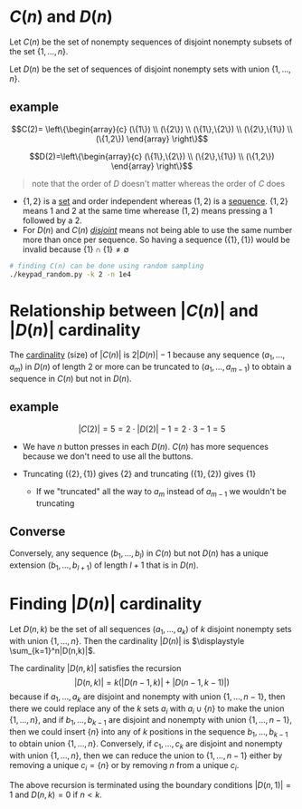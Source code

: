 # $C(n)$ and $D(n)$

Let $C(n)$ be the set of nonempty sequences of disjoint nonempty subsets of the set $\{1,\ldots,n\}$.

Let $D(n)$ be the set of sequences of disjoint nonempty sets with union $\{1,\ldots,n\}$.

## example

$$C(2)= \left\{\begin{array}{c} (\{1\}) \\ (\{2\}) \\ (\{1\},\{2\}) \\ (\{2\},\{1\}) \\ (\{1,2\}) \end{array} \right\}$$

$$D(2)=\left\{\begin{array}{c} (\{1\},\{2\}) \\ (\{2\},\{1\}) \\ (\{1,2\}) \end{array} \right\}$$

> note that the order of $D$ doesn't matter whereas the order of $C$ does

* $\{1,2\}$ is a [set](https://en.wikipedia.org/wiki/Set_(mathematics)) and order independent whereas $(1,2)$ is a [sequence](https://en.wikipedia.org/wiki/Sequence). $\{1,2\}$ means 1 and 2 at the same time wherease $(1,2)$ means pressing a 1 followed by a 2.
* For $D(n)$ and $C(n)$ [_disjoint_](https://en.wikipedia.org/wiki/Disjoint_sets) means not being able to use the same number more than once per sequence. So having a sequence $(\{1\},\{1\})$ would be invalid because $\{1\} \cap \{1\} \neq \emptyset$

```bash
# finding C(n) can be done using random sampling
./keypad_random.py -k 2 -n 1e4
```

# Relationship between |$C(n)$| and $|D(n)|$ cardinality

The [cardinality](https://en.wikipedia.org/wiki/Cardinality) (size) of $|C(n)|$ is $2|D(n)|-1$ because
any sequence $(a_1,\ldots,a_m)$ in $D(n)$ of length 2 or more
can be truncated to $(a_1,\ldots,a_{m-1})$ to obtain
a sequence in $C(n)$ but not in $D(n)$.

## example

$$|C(2)|=5=2 \cdot |D(2)|-1=2\cdot 3-1=5$$

* We have $n$ button presses in each $D(n)$. $C(n)$ has more sequences because we don't need to use all the buttons.

* Truncating $(\{2\},\{1\})$ gives $\{2\}$ and truncating $(\{1\},\{2\})$ gives $\{1\}$
	* If we "truncated" all the way to $a_m$ instead of $a_{m-1}$ we wouldn't be truncating

## Converse

Conversely, any sequence $(b_1,\ldots,b_l)$ in $C(n)$ but not $D(n)$
has a unique extension $(b_1,\ldots,b_{l+1})$ of length $l+1$
that is in $D(n)$.

# Finding $|D(n)|$ cardinality

Let $D(n,k)$ be the set of all sequences $(a_1,\ldots,a_k)$
of $k$ disjoint nonempty sets with union $\{1,\ldots,n\}$.
Then the cardinality $|D(n)|$ is $\displaystyle \sum_{k=1}^n|D(n,k)|$.

The cardinality $|D(n,k)|$ satisfies the recursion
$$|D(n,k)| = k(|D(n-1,k)|+|D(n-1,k-1)|)$$ because if $a_1,\ldots,a_k$
are disjoint and nonempty with union $\{1,\ldots,n-1\}$,
then there we could replace any of the $k$ sets $a_i$ with $a_i\cup\{n\}$
to make the union $\{1,\ldots,n\}$, and if $b_1,\ldots,b_{k-1}$
are disjoint and nonempty with union $\{1,\ldots,n-1\}$,
then we could insert $\{n\}$ into any of $k$ positions in the sequence
$b_1,\ldots,b_{k-1}$ to obtain union $\{1,\ldots,n\}$.
Conversely, if $c_1,\ldots,c_k$ are disjoint and nonempty
with union $\{1,\ldots,n\}$, then we can reduce the union
to $\{1,\ldots,n-1\}$ either by removing a unique $c_i=\{n\}$ or
by removing $n$ from a unique $c_i$.

The above recursion is terminated using the boundary conditions
$|D(n,1)|=1$ and $D(n,k)=0$ if $n<k$.

